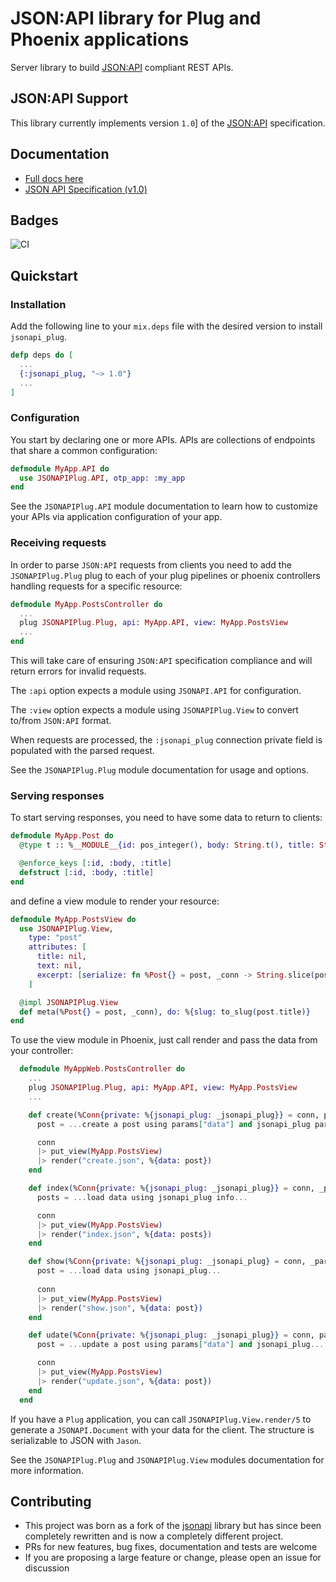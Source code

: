 # JSON:API library for Plug and Phoenix applications

Server library to build [JSON:API](http://jsonapi.org) compliant REST APIs.

## JSON:API Support

This library currently implements version `1.0`] of the [JSON:API](https://jsonapi.org) specification.

## Documentation

- [Full docs here](https://hexdocs.pm/jsonapi_plug)
- [JSON API Specification (v1.0)](https://jsonapi.org/format/1.0/)

## Badges

![CI](https://github.com/lucacorti/jsonapi_plug/workflows/Continuous%20Integration/badge.svg)

## Quickstart

### Installation

Add the following line to your `mix.deps` file with the desired version to install `jsonapi_plug`.

```elixir
defp deps do [
  ...
  {:jsonapi_plug, "~> 1.0"}
  ...
]
```

### Configuration

You start by declaring one or more APIs. APIs are collections of endpoints that
share a common configuration:

```elixir
defmodule MyApp.API do
  use JSONAPIPlug.API, otp_app: :my_app
end
```

See the `JSONAPIPlug.API` module documentation to learn how to customize your APIs
via application configuration of your app.

### Receiving requests

In order to parse `JSON:API` requests from clients you need to add the `JSONAPIPlug.Plug` plug to each of your plug pipelines or phoenix controllers handling requests for a specific resource:

```elixir
defmodule MyApp.PostsController do
  ...
  plug JSONAPIPlug.Plug, api: MyApp.API, view: MyApp.PostsView
  ...
end
```

This will take care of ensuring `JSON:API` specification compliance and will return errors for invalid requests.

The `:api` option expects a module using `JSONAPI.API` for configuration.

The `:view` option expects a module using `JSONAPIPlug.View` to convert to/from `JSON:API` format.

When requests are processed, the `:jsonapi_plug` connection private field is populated with the parsed request.

See the `JSONAPIPlug.Plug` module documentation for usage and options.

### Serving responses

To start serving responses, you need to have some data to return to clients:

```elixir
defmodule MyApp.Post do
  @type t :: %__MODULE__{id: pos_integer(), body: String.t(), title: String.t()}

  @enforce_keys [:id, :body, :title]
  defstruct [:id, :body, :title]
end
```

and define a view module to render your resource:

```elixir
defmodule MyApp.PostsView do
  use JSONAPIPlug.View,
    type: "post"
    attributes: [
      title: nil,
      text: nil,
      excerpt: [serialize: fn %Post{} = post, _conn -> String.slice(post.body, 0..5) end]
    ]

  @impl JSONAPIPlug.View
  def meta(%Post{} = post, _conn), do: %{slug: to_slug(post.title)}
end
```

To use the view module in Phoenix, just call render and pass the data from your controller:

```elixir
  defmodule MyAppWeb.PostsController do
    ...
    plug JSONAPIPlug.Plug, api: MyApp.API, view: MyApp.PostsView
    ...

    def create(%Conn{private: %{jsonapi_plug: _jsonapi_plug}} = conn, params) do
      post = ...create a post using params["data"] and jsonapi_plug parsed parameters...

      conn
      |> put_view(MyApp.PostsView)
      |> render("create.json", %{data: post})
    end

    def index(%Conn{private: %{jsonapi_plug: _jsonapi_plug}} = conn, _params) do
      posts = ...load data using jsonapi_plug info...

      conn
      |> put_view(MyApp.PostsView)
      |> render("index.json", %{data: posts})
    end

    def show(%Conn{private: %{jsonapi_plug: _jsonapi_plug} = conn, _params) do
      post = ...load data using jsonapi_plug...
      
      conn
      |> put_view(MyApp.PostsView)
      |> render("show.json", %{data: post})
    end

    def udate(%Conn{private: %{jsonapi_plug: _jsonapi_plug}} = conn, params) do
      post = ...update a post using params["data"] and jsonapi_plug...

      conn
      |> put_view(MyApp.PostsView)
      |> render("update.json", %{data: post})
    end
  end
```

If you have a `Plug` application, you can call `JSONAPIPlug.View.render/5` to generate a `JSONAPI.Document` with your data for the client. The structure is serializable to JSON with `Jason`.

See the `JSONAPIPlug.Plug` and `JSONAPIPlug.View` modules documentation for more information.

## Contributing

- This project was born as a fork of the [jsonapi](https://github.com/beam-community/jsonapi)
library but has since been completely rewritten and is now a completely different project.
- PRs for new features, bug fixes, documentation and tests are welcome
- If you are proposing a large feature or change, please open an issue for discussion
